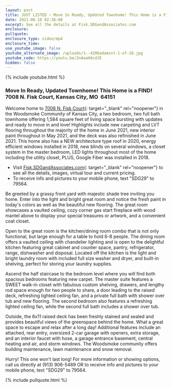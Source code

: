```yaml
---
layout: post
title: JUST LISTED ~ Move In Ready, Updated Townhome! This Home is a FIND!
date: 2021-06-16 02:38:08
excerpt: See all the details at Fisk.SDGandAssociates.com
enclosure:
pullquote:
enclosure_type: video/mp4
enclosure_time:
use_youtube_image: false
youtube_alternate_image: /uploads/1--4206adamsst-1-of-26.jpg
youtube_code: https://youtu.be/2nAaaHdcdJE
hidden: false
---
```

{% include youtube.html %}

### Move In Ready, Updated Townhome\! This Home is a FIND\!<br>7008 N. Fisk Court, Kansas City, MO&nbsp; 64151

Welcome home to [7008 N. Fisk Court](http://fisk.sdgandassociates.com/){: target="_blank" rel="noopener"} in the Woodsmoke Community of Kansas City, a two bedroom, two full bath townhome offering 1,584 square feet of living space bursting with updates and ready to move in and love\! Highlights include new carpeting and LVT flooring throughout the majority of the home in June 2021, new interior paint throughout in May 2021, and the deck was also refinished in June 2021. This home also has a NEW architecture type roof in 2020, energy efficient windows installed in 2018, new blinds on several windows, a closet system in the master bedroom, LED lights throughout most of the home including the utility closet, PLUS, Google Fiber was installed in 2018.

* Visit [Fisk.SDGandAssociates.com](http://fisk.sdgandassociates.com/){: target="_blank" rel="noopener"} to see all the details, images, virtual tour and current pricing.
* To receive info and pictures to your mobile phone, text "SDG29" to 79564.

Be greeted by a grassy front yard with majestic shade tree inviting you home. Enter into the light and bright great room and notice the fresh paint in today's colors as well as the beautiful new flooring. The great room showcases a vaulted ceiling, cozy corner gas start fireplace with wood mantel above to display your special treasures or artwork, and a convenient coat closet.

Open to the great room is the kitchen/dining room combo that is not only functional, but large enough for a table to hold 6-8 people. The dining room offers a vaulted ceiling with chandelier lighting and is open to the delightful kitchen featuring great cabinet and counter space, pantry, refrigerator, range, dishwasher and disposal. Located off the kitchen is the light and bright laundry room with included full size washer and dryer, and built-in shelving, perfect for storing your laundry supplies.

Ascend the half staircase to the bedroom level where you will find both spacious bedrooms featuring new carpet. The master suite features a SWEET walk-in closet with fabulous custom shelving, drawers, and lengthy rod space enough for two people to share, a door leading to the raised deck, refreshing lighted ceiling fan, and a private full bath with shower over tub and new flooring. The second bedroom also features a refreshing lighted ceiling fan, while the second full bath includes a shower over tub.

Outside, the 6x11 raised deck has been freshly stained and sealed and provides beautiful views of the greenspace behind the home. What a great space to escape and relax after a long day\! Additional features include an attached, rear entry, oversized 2-car garage with openers, extra storage, and an interior faucet with hose, a garage entrance basement, central heating and air, and storm windows. The Woodsmoke community offers building maintenance, lawn maintenance and snow removal.

Hurry\! This one won't last long\! For more information or showing options, call us directly at (913) 906-5489 OR to receive info and pictures to your mobile phone, text "SDG29" to 79564.

{% include pullquote.html %}
